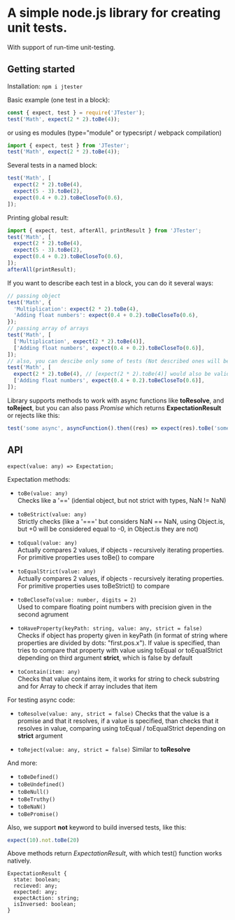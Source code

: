 # A simple node.js library for creating unit tests. 
With support of run-time unit-testing.

## Getting started
Installation: `npm i jtester`

Basic example (one test in a block):
```js
const { expect, test } = require('JTester');
test('Math', expect(2 * 2).toBe(4));
```
or using es modules (type="module" or typecsript / webpack compilation)
```js
import { expect, test } from 'JTester';
test('Math', expect(2 * 2).toBe(4));
```

Several tests in a named block:
```js
test('Math', [
  expect(2 * 2).toBe(4),
  expect(5 - 3).toBe(2),
  expect(0.4 + 0.2).toBeCloseTo(0.6),
]);
```

Printing global result:

```js
import { expect, test, afterAll, printResult } from 'JTester';
test('Math', [
  expect(2 * 2).toBe(4),
  expect(5 - 3).toBe(2),
  expect(0.4 + 0.2).toBeCloseTo(0.6),
]);
afterAll(printResult);
```

If you want to describe each test in a block, you can do it several ways:

```js
// passing object
test('Math', {
  'Multiplication': expect(2 * 2).toBe(4),
  'Adding float numbers': expect(0.4 + 0.2).toBeCloseTo(0.6),
});
// passing array of arrays
test('Math', [
  ['Multiplication', expect(2 * 2).toBe(4)],
  ['Adding float numbers', expect(0.4 + 0.2).toBeCloseTo(0.6)],
]);
// also, you can descibe only some of tests (Not described ones will be numerated)
test('Math', [
  expect(2 * 2).toBe(4), // [expect(2 * 2).toBe(4)] would also be valid
  ['Adding float numbers', expect(0.4 + 0.2).toBeCloseTo(0.6)],
]);
```

Library supports methods to work with async functions like **toResolve**, and **toReject**, but you can also pass *Promise* which returns **ExpectationResult** or rejects like this:
```js
test('some async', asyncFunction().then((res) => expect(res).toBe('some res')));
```

## API
`expect(value: any) => Expectation;`  
  
Expectation methods:
- `toBe(value: any)`  
Checks like a '==' (idential object, but not strict with types, NaN != NaN)

- `toBeStrict(value: any)`  
Strictly checks (like a '===' but considers NaN == NaN, using Object.is, but +0 will be considered equal to -0, in Object.is they are not)

- `toEqual(value: any)`  
Actually compares 2 values, if objects - recursively iterating properties. For primitive properties uses toBe() to compare

- `toEqualStrict(value: any)`  
Actually compares 2 values, if objects - recursively iterating properties. For primitive properties uses toBeStrict() to compare

- `toBeCloseTo(value: number, digits = 2)`  
Used to compare floating point numbers with precision given in the second agrument

- `toHaveProperty(keyPath: string, value: any, strict = false)`  
Checks if object has property given in keyPath (in format of string where properties are divided by dots: "first.pos.x"). If value is specified, than tries to compare that property with value using toEqual or toEqualStrict depending on third argument **strict**, which is false by default

- `toContain(item: any)`  
Checks that value contains item, it works for string to check substring and for Array to check if array includes that item

For testing async code:

- `toResolve(value: any, strict = false)`
Checks that the value is a promise and that it resolves, if a value is specified, than checks that it resolves in value, comparing using toEqual / toEqualStrict depending on **strict** argument

- `toReject(value: any, strict = false)`
Similar to **toResolve**


And more:
- `toBeDefined()`
- `toBeUndefined()`
- `toBeNull()`
- `toBeTruthy()`
- `toBeNaN()`
- `toBePromise()`

Also, we support **not** keyword to build inversed tests, like this:
```js
expect(10).not.toBe(20)
```

Above methods return *ExpectationResult*, with which test() function works natively. 

```
ExpectationResult {
  state: boolean;
  recieved: any;
  expected: any;
  expectAction: string;
  isInversed: boolean;
}
```
